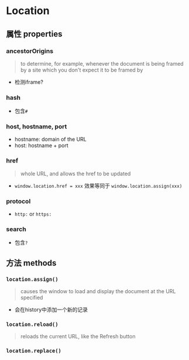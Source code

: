 # Location

## 属性 properties

### ancestorOrigins

> to determine, for example, whenever the document is being framed by a site which you don't expect it to be framed by

- 检测iframe?

### hash

- 包含`#`

### host, hostname, port

- hostname: domain of the URL
- host: hostname + port

### href

> whole URL, and allows the href to be updated

- `window.location.href = xxx` 效果等同于 `window.location.assign(xxx)`

### protocol

- `http:` or `https:`

### search

- 包含`?`

## 方法 methods

### `location.assign()`

> causes the window to load and display the document at the URL specified

- 会在history中添加一个新的记录

### `location.reload()`

> reloads the current URL, like the Refresh button

### `location.replace()`